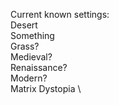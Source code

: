 Current known settings: \
Desert \
Something \
Grass? \
Medieval? \
Renaissance? \
Modern? \
Matrix Dystopia \
